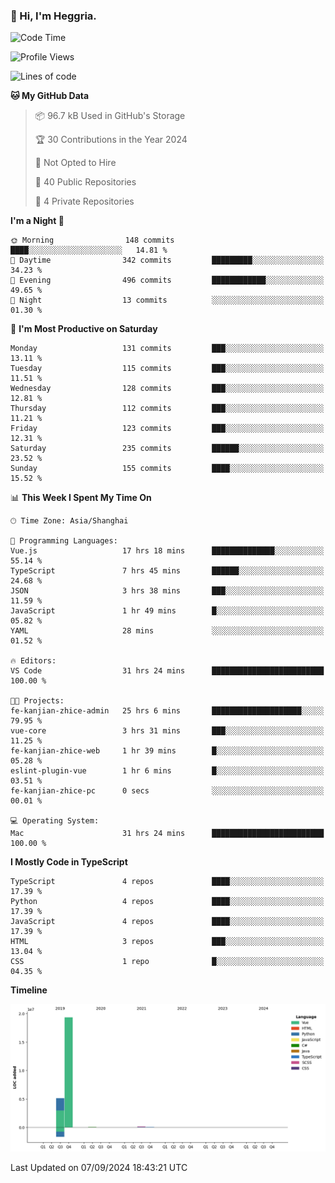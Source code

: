 ### 👋 Hi, I'm Heggria.

<!--START_SECTION:waka-->
![Code Time](http://img.shields.io/badge/Code%20Time-612%20hrs%2049%20mins-blue)

![Profile Views](http://img.shields.io/badge/Profile%20Views-127-blue)

![Lines of code](https://img.shields.io/badge/From%20Hello%20World%20I%27ve%20Written-24.7%20million%20lines%20of%20code-blue)

**🐱 My GitHub Data** 

> 📦 96.7 kB Used in GitHub's Storage 
 > 
> 🏆 30 Contributions in the Year 2024
 > 
> 🚫 Not Opted to Hire
 > 
> 📜 40 Public Repositories 
 > 
> 🔑 4 Private Repositories 
 > 
**I'm a Night 🦉** 

```text
🌞 Morning                148 commits         ████░░░░░░░░░░░░░░░░░░░░░   14.81 % 
🌆 Daytime                342 commits         █████████░░░░░░░░░░░░░░░░   34.23 % 
🌃 Evening                496 commits         ████████████░░░░░░░░░░░░░   49.65 % 
🌙 Night                  13 commits          ░░░░░░░░░░░░░░░░░░░░░░░░░   01.30 % 
```
📅 **I'm Most Productive on Saturday** 

```text
Monday                   131 commits         ███░░░░░░░░░░░░░░░░░░░░░░   13.11 % 
Tuesday                  115 commits         ███░░░░░░░░░░░░░░░░░░░░░░   11.51 % 
Wednesday                128 commits         ███░░░░░░░░░░░░░░░░░░░░░░   12.81 % 
Thursday                 112 commits         ███░░░░░░░░░░░░░░░░░░░░░░   11.21 % 
Friday                   123 commits         ███░░░░░░░░░░░░░░░░░░░░░░   12.31 % 
Saturday                 235 commits         ██████░░░░░░░░░░░░░░░░░░░   23.52 % 
Sunday                   155 commits         ████░░░░░░░░░░░░░░░░░░░░░   15.52 % 
```


📊 **This Week I Spent My Time On** 

```text
🕑︎ Time Zone: Asia/Shanghai

💬 Programming Languages: 
Vue.js                   17 hrs 18 mins      ██████████████░░░░░░░░░░░   55.14 % 
TypeScript               7 hrs 45 mins       ██████░░░░░░░░░░░░░░░░░░░   24.68 % 
JSON                     3 hrs 38 mins       ███░░░░░░░░░░░░░░░░░░░░░░   11.59 % 
JavaScript               1 hr 49 mins        █░░░░░░░░░░░░░░░░░░░░░░░░   05.82 % 
YAML                     28 mins             ░░░░░░░░░░░░░░░░░░░░░░░░░   01.52 % 

🔥 Editors: 
VS Code                  31 hrs 24 mins      █████████████████████████   100.00 % 

🐱‍💻 Projects: 
fe-kanjian-zhice-admin   25 hrs 6 mins       ████████████████████░░░░░   79.95 % 
vue-core                 3 hrs 31 mins       ███░░░░░░░░░░░░░░░░░░░░░░   11.25 % 
fe-kanjian-zhice-web     1 hr 39 mins        █░░░░░░░░░░░░░░░░░░░░░░░░   05.28 % 
eslint-plugin-vue        1 hr 6 mins         █░░░░░░░░░░░░░░░░░░░░░░░░   03.51 % 
fe-kanjian-zhice-pc      0 secs              ░░░░░░░░░░░░░░░░░░░░░░░░░   00.01 % 

💻 Operating System: 
Mac                      31 hrs 24 mins      █████████████████████████   100.00 % 
```

**I Mostly Code in TypeScript** 

```text
TypeScript               4 repos             ████░░░░░░░░░░░░░░░░░░░░░   17.39 % 
Python                   4 repos             ████░░░░░░░░░░░░░░░░░░░░░   17.39 % 
JavaScript               4 repos             ████░░░░░░░░░░░░░░░░░░░░░   17.39 % 
HTML                     3 repos             ███░░░░░░░░░░░░░░░░░░░░░░   13.04 % 
CSS                      1 repo              █░░░░░░░░░░░░░░░░░░░░░░░░   04.35 % 
```



**Timeline**

![Lines of Code chart](https://raw.githubusercontent.com/Heggria/Heggria/main/assets/bar_graph.png)


 Last Updated on 07/09/2024 18:43:21 UTC
<!--END_SECTION:waka-->
